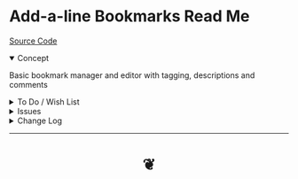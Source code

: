 # Add-a-line Bookmarks Read Me

[Source Code ]( https://github.com/opentecture/mindmapping/tree/master/sandbox/opentecture-bookmarks/add-a-line-bookmarks )

<details open>

<summary>Concept</summary>

Basic bookmark manager and editor with tagging, descriptions and comments

</details>

<details>

<summary>To Do / Wish List</summary>

### Popup

* 2019-08-11 ~ Theo ~ Details about items visible at load time
* 2019-08-11 ~ Theo ~ Move down below title


### Main contents

* 2019-08-11 ~ Theo ~ Add images

### Main edit page

* 2019-08-11 ~ Theo ~ Nicer CSS

### Json file

* 2019-08-11 ~ Theo ~ Comments for every entry
* 2019-08-11 ~ Theo ~ Excellent set of tags
* 2019-08-11 ~ Theo ~ Every entry well-tagged


### Tags

* 2019-08-11 ~ Theo ~ Filter by tags menu subdivided similar to edit tag sets
* 2019-07-07 ~ Theo ~ Create tag chains usable to tie or link as Mind Map elements
* 2019-06-23 ~ Theo ~ Filter by multiple tags
* 2019-06-23 ~ Theo ~ Add tags to multiple bookmarks at same time

### File handling

* 2019-08-11 ~ Theo ~ Update json lines data with each edit
* 2019-06-23 ~ Theo ~ Refresh memory after a deletion
* 2019-06-03 ~ Theo ~ Save to and read from gists

### onLoad

* 2019-07-28 ~ Theo ~ Set menu type using local storage

### Menu

* 2019-08-11 ~ Theo ~ Add notes about item colors




</details>

<details>

<summary>Issues</summary>


</details>

<details>

<summary>Change Log</summary>

### 2019-08-24 ~ Theo

Many updates bookmarks.json

* Adding tags
* Updating tag sets
* Adding comments

### 2019-08-11 ~ Theo

Added

* Saving in general working OK
* Saving duplicate tags
* Saving tagSets clean ups
* Colored tags in main window

Dealt with

* 2019-06-23 ~ Theo ~ Filter by content
* 2019-07-28 ~ Theo ~ filter out deprecated, off-topic etc using local storage
* 2019-07-28 ~ Theo ~ List links by date of entry/update
* 2019-07-28 ~ Theo ~ Bookmarks in file order


### 2019-07-28 ~ Theo

Add-a-line Bookmarks v0.5.03

* First commit
* Getting simpler

Dealt with

* 2019-06-23 ~ Theo ~ meta tags with description of entire project, copyright, license etc

</details>

***

# <center title="hello!" ><a href=javascript:window.scrollTo(0,0); style=text-decoration:none; > ❦ </a></center>

